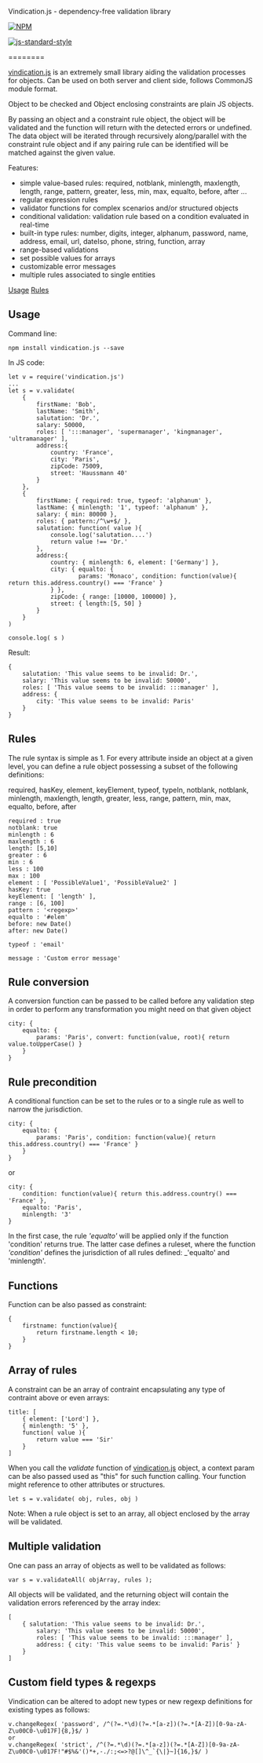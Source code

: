 Vindication.js - dependency-free validation library

[![NPM](https://nodei.co/npm/vindication.js.png)](https://nodei.co/npm/vindication.js/)

[![js-standard-style](https://cdn.rawgit.com/feross/standard/master/badge.svg)](https://github.com/feross/standard)

========

[vindication.js](https://github.com/imrefazekas/vindication.js) is an extremely small library aiding the validation processes for objects. Can be used on both server and client side, follows CommonJS module format.

Object to be checked and Object enclosing constraints are plain JS objects.

By passing an object and a constraint rule object, the object will be validated and the function will return with the detected errors or undefined.
The data object will be iterated through recursively along/parallel with the constraint rule object and if any pairing rule can be identified will be matched against the given value.

Features:

- simple value-based rules: required, notblank, minlength, maxlength, length, range, pattern, greater, less, min, max, equalto, before, after ...
- regular expression rules
- validator functions for complex scenarios and/or structured objects
- conditional validation: validation rule based on a condition evaluated in real-time
- built-in type rules: number, digits, integer, alphanum, password, name, address, email, url, dateIso, phone, string, function, array
- range-based validations
- set possible values for arrays
- customizable error messages
- multiple rules associated to single entities



[Usage](#usage)
[Rules](#rules)


## Usage

Command line:

	npm install vindication.js --save

In JS code:

	let v = require('vindication.js')
	...
	let s = v.validate(
		{
			firstName: 'Bob',
			lastName: 'Smith',
			salutation: 'Dr.',
			salary: 50000,
			roles: [ ':::manager', 'supermanager', 'kingmanager', 'ultramanager' ],
			address:{
				country: 'France',
				city: 'Paris',
				zipCode: 75009,
				street: 'Haussmann 40'
			}
		},
		{
			firstName: { required: true, typeof: 'alphanum' },
			lastName: { minlength: '1', typeof: 'alphanum' },
			salary: { min: 80000 },
			roles: { pattern:/^\w+$/ },
			salutation: function( value ){
				console.log('salutation....')
				return value !== 'Dr.'
			},
			address:{
				country: { minlength: 6, element: ['Germany'] },
				city: { equalto: {
						params: 'Monaco', condition: function(value){ return this.address.country() === 'France' }
				} },
				zipCode: { range: [10000, 100000] },
				street: { length:[5, 50] }
			}
		}
	)

	console.log( s )

Result:

	{
		salutation: 'This value seems to be invalid: Dr.',
		salary: 'This value seems to be invalid: 50000',
		roles: [ 'This value seems to be invalid: :::manager' ],
		address: {
			city: 'This value seems to be invalid: Paris'
		}
	}



## Rules

The rule syntax is simple as 1.
For every attribute inside an object at a given level, you can define a rule object possessing a subset of the following definitions:

required, hasKey, element, keyElement, typeof, typeIn, notblank, notblank, minlength, maxlength, length, greater, less, range, pattern, min, max, equalto, before, after

	required : true
	notblank: true
	minlength : 6
	maxlength : 6
	length: [5,10]
	greater : 6
	min : 6
	less : 100
	max : 100
	element : [ 'PossibleValue1', 'PossibleValue2' ]
	hasKey: true
	keyElement: [ 'length' ], 
	range : [6, 100]
	pattern : '<regexp>'
	equalto : '#elem'
	before: new Date()
	after: new Date()

	typeof : 'email'

	message : 'Custom error message'


## Rule conversion

A conversion function can be passed to be called before any validation step in order to perform any transformation you might need on that given object

	city: {
		equalto: {
			params: 'Paris', convert: function(value, root){ return value.toUpperCase() }
		}
	}


## Rule precondition

A conditional function can be set to the rules or to a single rule as well to narrow the jurisdiction.


	city: {
		equalto: {
			params: 'Paris', condition: function(value){ return this.address.country() === 'France' }
		}
	}

or

	city: {
		condition: function(value){ return this.address.country() === 'France' },
		equalto: 'Paris',
		minlength: '3'
	}


In the first case, the rule _'equalto'_ will be applied only if the function 'condition' returns true.
The latter case defines a ruleset, where the function _'condition'_ defines the jurisdiction of all rules defined: _'equalto' and 'minlength'.


## Functions

Function can be also passed as constraint:


	{
		firstname: function(value){
			return firstname.length < 10;
		}
	}


## Array of rules

A constraint can be an array of contraint encapsulating any type of contraint above or even arrays:


	title: [
		{ element: ['Lord'] },
		{ minlength: '5' },
		function( value ){
			return value === 'Sir'
		}
	]


When you call the _validate_ function of [vindication.js](https://github.com/imrefazekas/vindication.js) object, a context param can be also passed used as "this" for such function calling.
Your function might reference to other attributes or structures.


	let s = v.validate( obj, rules, obj )


Note: When a rule object is set to an array, all object enclosed by the array will be validated.


## Multiple  validation

One can pass an array of objects as well to be validated as follows:

	var s = v.validateAll( objArray, rules );

All objects will be validated, and the returning object will contain the validation errors referenced by the array index:

	[
		{ salutation: 'This value seems to be invalid: Dr.',
			salary: 'This value seems to be invalid: 50000',
			roles: [ 'This value seems to be invalid: :::manager' ],
			address: { city: 'This value seems to be invalid: Paris' }
		}
	]

## Custom field types & regexps

Vindication can be altered to adopt new types or new regexp definitions for existing types as follows:

	v.changeRegex( 'password', /^(?=.*\d)(?=.*[a-z])(?=.*[A-Z])[0-9a-zA-Z\u00C0-\u017F]{8,}$/ )
	or
	v.changeRegex( 'strict', /^(?=.*\d)(?=.*[a-z])(?=.*[A-Z])[0-9a-zA-Z\u00C0-\u017F!"#$%&'()*+,-./:;<=>?@[]\^_`{\|}~]{16,}$/ )
